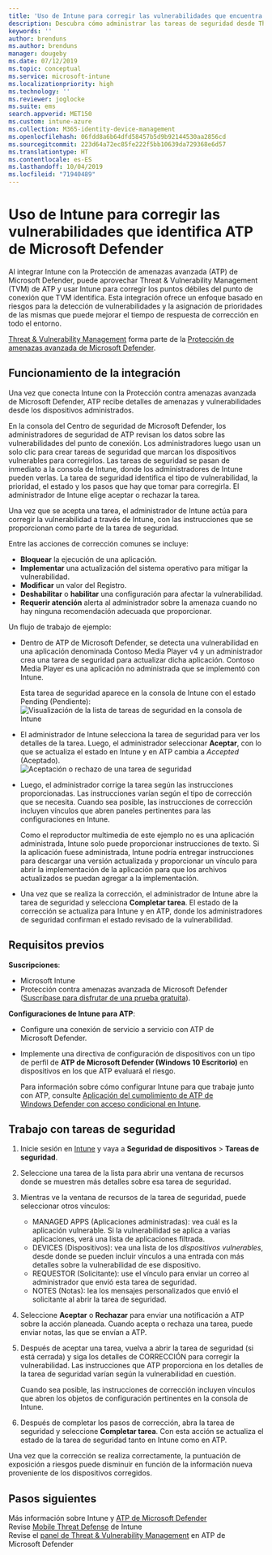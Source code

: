```yaml
---
title: 'Uso de Intune para corregir las vulnerabilidades que encuentra ATP de Microsoft Defender: Azure | Microsoft Docs'
description: Descubra cómo administrar las tareas de seguridad desde Threat & Vulnerability Management, parte de la Protección contra amenazas avanzada (ATP) de Microsoft Defender desde la consola de Intune.
keywords: ''
author: brenduns
ms.author: brenduns
manager: dougeby
ms.date: 07/12/2019
ms.topic: conceptual
ms.service: microsoft-intune
ms.localizationpriority: high
ms.technology: ''
ms.reviewer: joglocke
ms.suite: ems
search.appverid: MET150
ms.custom: intune-azure
ms.collection: M365-identity-device-management
ms.openlocfilehash: 06fdd8a6b64dfd58457b5d9b92144530aa2856cd
ms.sourcegitcommit: 223d64a72ec85fe222f5bb10639da729368e6d57
ms.translationtype: HT
ms.contentlocale: es-ES
ms.lasthandoff: 10/04/2019
ms.locfileid: "71940489"
---
```

# <a name="use-intune-to-remediate-vulnerabilities-identified-by-microsoft-defender-atp"></a>Uso de Intune para corregir las vulnerabilidades que identifica ATP de Microsoft Defender  

Al integrar Intune con la Protección de amenazas avanzada (ATP) de Microsoft Defender, puede aprovechar Threat & Vulnerability Management (TVM) de ATP y usar Intune para corregir los puntos débiles del punto de conexión que TVM identifica. Esta integración ofrece un enfoque basado en riesgos para la detección de vulnerabilidades y la asignación de prioridades de las mismas que puede mejorar el tiempo de respuesta de corrección en todo el entorno.  

[Threat & Vulnerability Management](https://docs.microsoft.com/windows/security/threat-protection/windows-defender-atp/next-gen-threat-and-vuln-mgt) forma parte de la [Protección de amenazas avanzada de Microsoft Defender](https://docs.microsoft.com/windows/security/threat-protection/windows-defender-atp/windows-defender-advanced-threat-protection).  

## <a name="how-integration-works"></a>Funcionamiento de la integración  

Una vez que conecta Intune con la Protección contra amenazas avanzada de Microsoft Defender, ATP recibe detalles de amenazas y vulnerabilidades desde los dispositivos administrados.  

En la consola del Centro de seguridad de Microsoft Defender, los administradores de seguridad de ATP revisan los datos sobre las vulnerabilidades del punto de conexión. Los administradores luego usan un solo clic para crear tareas de seguridad que marcan los dispositivos vulnerables para corregirlos. Las tareas de seguridad se pasan de inmediato a la consola de Intune, donde los administradores de Intune pueden verlas. La tarea de seguridad identifica el tipo de vulnerabilidad, la prioridad, el estado y los pasos que hay que tomar para corregirla. El administrador de Intune elige aceptar o rechazar la tarea.  

Una vez que se acepta una tarea, el administrador de Intune actúa para corregir la vulnerabilidad a través de Intune, con las instrucciones que se proporcionan como parte de la tarea de seguridad.  

Entre las acciones de corrección comunes se incluye:  

- **Bloquear** la ejecución de una aplicación.  
- **Implementar** una actualización del sistema operativo para mitigar la vulnerabilidad.  
- **Modificar** un valor del Registro.  
- **Deshabilitar** o **habilitar** una configuración para afectar la vulnerabilidad.  
- **Requerir atención** alerta al administrador sobre la amenaza cuando no hay ninguna recomendación adecuada que proporcionar.  

Un flujo de trabajo de ejemplo:

- Dentro de ATP de Microsoft Defender, se detecta una vulnerabilidad en una aplicación denominada Contoso Media Player v4 y un administrador crea una tarea de seguridad para actualizar dicha aplicación. Contoso Media Player es una aplicación no administrada que se implementó con Intune.  

  Esta tarea de seguridad aparece en la consola de Intune con el estado Pending (Pendiente):  
  ![Visualización de la lista de tareas de seguridad en la consola de Intune](./media/atp-manage-vulnerabilities/temp-security-tasks.png)
 
- El administrador de Intune selecciona la tarea de seguridad para ver los detalles de la tarea.  Luego, el administrador seleccionar **Aceptar**, con lo que se actualiza el estado en Intune y en ATP cambia a *Accepted* (Aceptado).  
  ![Aceptación o rechazo de una tarea de seguridad](./media/atp-manage-vulnerabilities/temp-accept-task.png) 
 
- Luego, el administrador corrige la tarea según las instrucciones proporcionadas.  Las instrucciones varían según el tipo de corrección que se necesita. Cuando sea posible, las instrucciones de corrección incluyen vínculos que abren paneles pertinentes para las configuraciones en Intune. 

  Como el reproductor multimedia de este ejemplo no es una aplicación administrada, Intune solo puede proporcionar instrucciones de texto. Si la aplicación fuese administrada, Intune podría entregar instrucciones para descargar una versión actualizada y proporcionar un vínculo para abrir la implementación de la aplicación para que los archivos actualizados se puedan agregar a la implementación. 

- Una vez que se realiza la corrección, el administrador de Intune abre la tarea de seguridad y selecciona **Completar tarea**.  El estado de la corrección se actualiza para Intune y en ATP, donde los administradores de seguridad confirman el estado revisado de la vulnerabilidad.  

## <a name="prerequisites"></a>Requisitos previos  

**Suscripciones**:  

- Microsoft Intune  
- Protección contra amenazas avanzada de Microsoft Defender ([Suscríbase para disfrutar de una prueba gratuita](https://www.microsoft.com/WindowsForBusiness/windows-atp?ocid=docs-wdatp-main-abovefoldlink)).  

**Configuraciones de Intune para ATP**:  

- Configure una conexión de servicio a servicio con ATP de Microsoft Defender.  
- Implemente una directiva de configuración de dispositivos con un tipo de perfil de **ATP de Microsoft Defender (Windows 10 Escritorio)** en dispositivos en los que ATP evaluará el riesgo.

  Para información sobre cómo configurar Intune para que trabaje junto con ATP, consulte [Aplicación del cumplimiento de ATP de Windows Defender con acceso condicional en Intune](advanced-threat-protection.md#enable-microsoft-defender-atp-in-intune).  

## <a name="work-with-security-tasks"></a>Trabajo con tareas de seguridad  

1. Inicie sesión en [Intune](https://go.microsoft.com/fwlink/?linkid=2090973) y vaya a **Seguridad de dispositivos** > **Tareas de seguridad**.  
2. Seleccione una tarea de la lista para abrir una ventana de recursos donde se muestren más detalles sobre esa tarea de seguridad.  
3. Mientras ve la ventana de recursos de la tarea de seguridad, puede seleccionar otros vínculos:  
   - MANAGED APPS (Aplicaciones administradas): vea cuál es la aplicación vulnerable. Si la vulnerabilidad se aplica a varias aplicaciones, verá una lista de aplicaciones filtrada.  
   - DEVICES (Dispositivos): vea una lista de los *dispositivos vulnerables*, desde donde se pueden incluir vínculos a una entrada con más detalles sobre la vulnerabilidad de ese dispositivo.  
   - REQUESTOR (Solicitante): use el vínculo para enviar un correo al administrador que envió esta tarea de seguridad.  
   - NOTES (Notas): lea los mensajes personalizados que envió el solicitante al abrir la tarea de seguridad.  
4. Seleccione **Aceptar** o **Rechazar** para enviar una notificación a ATP sobre la acción planeada. Cuando acepta o rechaza una tarea, puede enviar notas, las que se envían a ATP.  

5. Después de aceptar una tarea, vuelva a abrir la tarea de seguridad (si está cerrada) y siga los detalles de CORRECCIÓN para corregir la vulnerabilidad.  Las instrucciones que ATP proporciona en los detalles de la tarea de seguridad varían según la vulnerabilidad en cuestión.  

   Cuando sea posible, las instrucciones de corrección incluyen vínculos que abren los objetos de configuración pertinentes en la consola de Intune.  

6. Después de completar los pasos de corrección, abra la tarea de seguridad y seleccione **Completar tarea**.  Con esta acción se actualiza el estado de la tarea de seguridad tanto en Intune como en ATP.  

Una vez que la corrección se realiza correctamente, la puntuación de exposición a riesgos puede disminuir en función de la información nueva proveniente de los dispositivos corregidos. 

## <a name="next-steps"></a>Pasos siguientes
Más información sobre Intune y [ATP de Microsoft Defender](advanced-threat-protection.md)  
Revise [Mobile Threat Defense](mobile-threat-defense.md) de Intune  
Revise el [panel de Threat & Vulnerability Management](https://docs.microsoft.com/windows/security/threat-protection/windows-defender-atp/tvm-dashboard-insights) en ATP de Microsoft Defender
